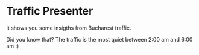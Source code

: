 # Traffic Presenter
It shows you some insigths from Bucharest traffic.

Did you know that?
The traffic is the most quiet between 2:00 am and 6:00 am :)
